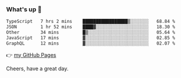 ### What's up 👋

<!--START_SECTION:waka-->

```txt
TypeScript   7 hrs 2 mins    █████████████████▒░░░░░░░   68.84 %
JSON         1 hr 52 mins    ████▓░░░░░░░░░░░░░░░░░░░░   18.30 %
Other        34 mins         █▒░░░░░░░░░░░░░░░░░░░░░░░   05.64 %
JavaScript   17 mins         ▓░░░░░░░░░░░░░░░░░░░░░░░░   02.85 %
GraphQL      12 mins         ▓░░░░░░░░░░░░░░░░░░░░░░░░   02.07 %
```

<!--END_SECTION:waka-->

👉 [my GitHub Pages](https://ykzhukian.github.io)

Cheers, have a great day.

